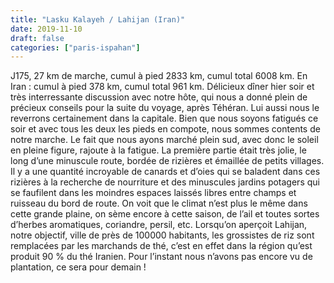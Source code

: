 ```yaml
---
title: "Lasku Kalayeh / Lahijan (Iran)"
date: 2019-11-10
draft: false
categories: ["paris-ispahan"]
---
```


J175, 27 km de marche, cumul à pied 2833 km, cumul total 6008 km. En Iran : cumul à pied 378 km, cumul total 961 km.
Délicieux dîner hier soir et très interressante discussion avec notre hôte, qui nous a donné plein de précieux conseils pour la suite du voyage, après Téhéran. Lui aussi nous le reverrons certainement dans la capitale.
Bien que nous soyons fatigués ce soir et avec tous les deux les pieds en compote, nous sommes contents de notre marche. Le fait que nous ayons marché plein sud, avec donc le soleil en pleine figure, rajoute à la fatigue. La première partie était très jolie, le long d’une minuscule route, bordée de rizières et émaillée de petits villages. Il y a une quantité incroyable de canards et d’oies qui se baladent dans ces rizières à la recherche de nourriture et des minuscules jardins potagers qui se faufilent dans les moindres espaces laissés libres entre champs et ruisseau du bord de route. On voit que le climat n’est plus le même dans cette grande plaine, on sème encore à cette saison, de l’ail et toutes sortes d’herbes aromatiques, coriandre, persil, etc.
Lorsqu’on aperçoit Lahijan, notre objectif, ville de près de 100000 habitants, les grossistes de riz sont remplacées par les marchands de thé, c’est en effet dans la région qu’est produit 90 % du thé Iranien. Pour l’instant nous n’avons pas encore vu de plantation, ce sera pour demain !

